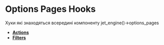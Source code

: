 # Options Pages Hooks

Хуки які знаходяться всередині компоненту jet_engine()->options_pages

* **<a href="/01-jet-engine/01-hooks/13-dashboard/actions.md">Actions</a>**
* **<a href="/01-jet-engine/01-hooks/13-dashboard/filters.md">Filters</a>**
